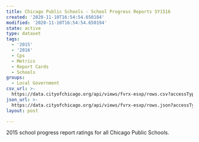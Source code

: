 ```yaml
---
title: Chicago Public Schools - School Progress Reports SY1516
created: '2020-11-10T16:54:54.650184'
modified: '2020-11-10T16:54:54.650194'
state: active
type: dataset
tags:
  - '2015'
  - '2016'
  - Cps
  - Metrics
  - Report Cards
  - Schools
groups:
  - Local Government
csv_url: >-
  https://data.cityofchicago.org/api/views/fvrx-esxp/rows.csv?accessType=DOWNLOAD
json_url: >-
  https://data.cityofchicago.org/api/views/fvrx-esxp/rows.json?accessType=DOWNLOAD
layout: post

---
```

2015 school progress report ratings for all Chicago Public Schools.
